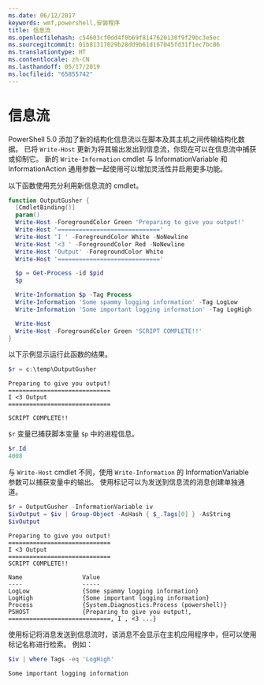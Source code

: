 ```yaml
---
ms.date: 06/12/2017
keywords: wmf,powershell,安装程序
title: 信息流
ms.openlocfilehash: c54603cf0dd4f0b69f8147620130f9f29bc3e5ec
ms.sourcegitcommit: 01b81317029b28dd9b61d167045fd31f1ec7bc06
ms.translationtype: HT
ms.contentlocale: zh-CN
ms.lasthandoff: 05/17/2019
ms.locfileid: "65855742"
---
```

# <a name="information-stream"></a>信息流

PowerShell 5.0 添加了新的结构化信息流以在脚本及其主机之间传输结构化数据。 已将 `Write-Host` 更新为将其输出发出到信息流，你现在可以在信息流中捕获或抑制它。 新的 `Write-Information` cmdlet 与 InformationVariable 和 InformationAction 通用参数一起使用可以增加灵活性并启用更多功能。

以下函数使用充分利用新信息流的 cmdlet。

```powershell
function OutputGusher {
  [CmdletBinding()]
  param()
  Write-Host -ForegroundColor Green 'Preparing to give you output!'
  Write-Host '============================='
  Write-Host 'I ' -ForegroundColor White -NoNewline
  Write-Host '<3 ' -ForegroundColor Red -NoNewline
  Write-Host 'Output' -ForegroundColor White
  Write-Host '============================='

  $p = Get-Process -id $pid
  $p

  Write-Information $p -Tag Process
  Write-Information 'Some spammy logging information' -Tag LogLow
  Write-Information 'Some important logging information' -Tag LogHigh

  Write-Host
  Write-Host -ForegroundColor Green 'SCRIPT COMPLETE!!'
}
```

以下示例显示运行此函数的结果。

```powershell
$r = c:\temp\OutputGusher
```

```Output
Preparing to give you output!
=============================
I <3 Output
=============================

SCRIPT COMPLETE!!
```

`$r` 变量已捕获脚本变量 `$p` 中的进程信息。

```powershell
$r.Id
4008
```

与 `Write-Host` cmdlet 不同，使用 `Write-Information` 的 InformationVariable 参数可以捕获变量中的输出。 使用标记可以为发送到信息流的消息创建单独通道。

```powershell
$r = OutputGusher -InformationVariable iv
$ivOutput = $iv | Group-Object -AsHash { $_.Tags[0] } -AsString
$ivOutput
```

```Output
Preparing to give you output!
=============================
I <3 Output
=============================
SCRIPT COMPLETE!!

Name                 Value
----                 -----
LogLow               {Some spammy logging information}
LogHigh              {Some important logging information}
Process              {System.Diagnostics.Process (powershell)}
PSHOST               {Preparing to give you output!, =============================, I , <3 ...}
```

使用标记将消息发送到信息流时，该消息不会显示在主机应用程序中，但可以使用标记名称进行检索。 例如：

```powershell
$iv | where Tags -eq 'LogHigh'
```

```Output
Some important logging information
```